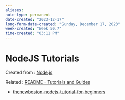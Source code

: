 ```yaml
---
aliases:
note-type: permanent
date-created: "2023-12-17"
long-form-date-created: "Sunday, December 17, 2023"
week-created: "Week 50.7"
time-created: "03:11 PM"
---
```


# NodeJS Tutorials

Created from : [Node.js](../4-hub-notes-🚉/Node.js.md)

Related : [README - Tutorials and Guides](../tutorials-guides-and-online-courses/README.md)

- [thenewboston-nodejs-tutorial-for-beginners](../tutorials-guides-and-online-courses/thenewboston-nodejs-tutorial-for-beginners/thenewboston-nodejs-tutorial-for-beginners.md)
